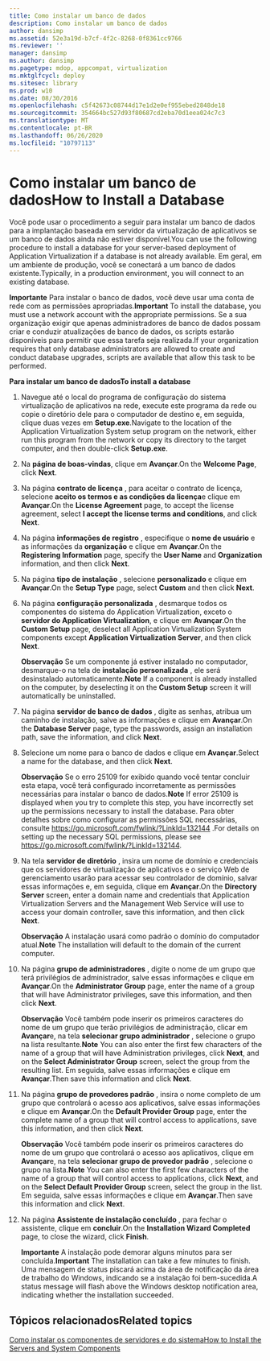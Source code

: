 ```yaml
---
title: Como instalar um banco de dados
description: Como instalar um banco de dados
author: dansimp
ms.assetid: 52e3a19d-b7cf-4f2c-8268-0f8361cc9766
ms.reviewer: ''
manager: dansimp
ms.author: dansimp
ms.pagetype: mdop, appcompat, virtualization
ms.mktglfcycl: deploy
ms.sitesec: library
ms.prod: w10
ms.date: 08/30/2016
ms.openlocfilehash: c5f42673c08744d17e1d2e0ef955ebed2848de18
ms.sourcegitcommit: 354664bc527d93f80687cd2eba70d1eea024c7c3
ms.translationtype: MT
ms.contentlocale: pt-BR
ms.lasthandoff: 06/26/2020
ms.locfileid: "10797113"
---
```

# <span data-ttu-id="b2504-103">Como instalar um banco de dados</span><span class="sxs-lookup"><span data-stu-id="b2504-103">How to Install a Database</span></span>


<span data-ttu-id="b2504-104">Você pode usar o procedimento a seguir para instalar um banco de dados para a implantação baseada em servidor da virtualização de aplicativos se um banco de dados ainda não estiver disponível.</span><span class="sxs-lookup"><span data-stu-id="b2504-104">You can use the following procedure to install a database for your server-based deployment of Application Virtualization if a database is not already available.</span></span> <span data-ttu-id="b2504-105">Em geral, em um ambiente de produção, você se conectará a um banco de dados existente.</span><span class="sxs-lookup"><span data-stu-id="b2504-105">Typically, in a production environment, you will connect to an existing database.</span></span>

<span data-ttu-id="b2504-106">**Importante**  Para instalar o banco de dados, você deve usar uma conta de rede com as permissões apropriadas.</span><span class="sxs-lookup"><span data-stu-id="b2504-106">**Important** To install the database, you must use a network account with the appropriate permissions.</span></span> <span data-ttu-id="b2504-107">Se a sua organização exigir que apenas administradores de banco de dados possam criar e conduzir atualizações de banco de dados, os scripts estarão disponíveis para permitir que essa tarefa seja realizada.</span><span class="sxs-lookup"><span data-stu-id="b2504-107">If your organization requires that only database administrators are allowed to create and conduct database upgrades, scripts are available that allow this task to be performed.</span></span>

 

**<span data-ttu-id="b2504-108">Para instalar um banco de dados</span><span class="sxs-lookup"><span data-stu-id="b2504-108">To install a database</span></span>**

1.  <span data-ttu-id="b2504-109">Navegue até o local do programa de configuração do sistema virtualização de aplicativos na rede, execute este programa da rede ou copie o diretório dele para o computador de destino e, em seguida, clique duas vezes em **Setup.exe**.</span><span class="sxs-lookup"><span data-stu-id="b2504-109">Navigate to the location of the Application Virtualization System setup program on the network, either run this program from the network or copy its directory to the target computer, and then double-click **Setup.exe**.</span></span>

2.  <span data-ttu-id="b2504-110">Na **página de boas-vindas**, clique em **Avançar**.</span><span class="sxs-lookup"><span data-stu-id="b2504-110">On the **Welcome Page**, click **Next**.</span></span>

3.  <span data-ttu-id="b2504-111">Na página **contrato de licença** , para aceitar o contrato de licença, selecione **aceito os termos e as condições da licença**e clique em **Avançar**.</span><span class="sxs-lookup"><span data-stu-id="b2504-111">On the **License Agreement** page, to accept the license agreement, select **I accept the license terms and conditions**, and click **Next**.</span></span>

4.  <span data-ttu-id="b2504-112">Na página **informações de registro** , especifique o **nome de usuário** e as informações da **organização** e clique em **Avançar**.</span><span class="sxs-lookup"><span data-stu-id="b2504-112">On the **Registering Information** page, specify the **User Name** and **Organization** information, and then click **Next**.</span></span>

5.  <span data-ttu-id="b2504-113">Na página **tipo de instalação** , selecione **personalizado** e clique em **Avançar**.</span><span class="sxs-lookup"><span data-stu-id="b2504-113">On the **Setup Type** page, select **Custom** and then click **Next**.</span></span>

6.  <span data-ttu-id="b2504-114">Na página **configuração personalizada** , desmarque todos os componentes do sistema do Application Virtualization, exceto o **servidor do Application Virtualization**, e clique em **Avançar**.</span><span class="sxs-lookup"><span data-stu-id="b2504-114">On the **Custom Setup** page, deselect all Application Virtualization System components except **Application Virtualization Server**, and then click **Next**.</span></span>

    <span data-ttu-id="b2504-115">**Observação**  Se um componente já estiver instalado no computador, desmarque-o na tela de **instalação personalizada** , ele será desinstalado automaticamente.</span><span class="sxs-lookup"><span data-stu-id="b2504-115">**Note** If a component is already installed on the computer, by deselecting it on the **Custom Setup** screen it will automatically be uninstalled.</span></span>

     

7.  <span data-ttu-id="b2504-116">Na página **servidor de banco de dados** , digite as senhas, atribua um caminho de instalação, salve as informações e clique em **Avançar**.</span><span class="sxs-lookup"><span data-stu-id="b2504-116">On the **Database Server** page, type the passwords, assign an installation path, save the information, and click **Next**.</span></span>

8.  <span data-ttu-id="b2504-117">Selecione um nome para o banco de dados e clique em **Avançar**.</span><span class="sxs-lookup"><span data-stu-id="b2504-117">Select a name for the database, and then click **Next**.</span></span>

    <span data-ttu-id="b2504-118">**Observação**  Se o erro 25109 for exibido quando você tentar concluir esta etapa, você terá configurado incorretamente as permissões necessárias para instalar o banco de dados.</span><span class="sxs-lookup"><span data-stu-id="b2504-118">**Note** If error 25109 is displayed when you try to complete this step, you have incorrectly set up the permissions necessary to install the database.</span></span> <span data-ttu-id="b2504-119">Para obter detalhes sobre como configurar as permissões SQL necessárias, consulte <https://go.microsoft.com/fwlink/?LinkId=132144> .</span><span class="sxs-lookup"><span data-stu-id="b2504-119">For details on setting up the necessary SQL permissions, please see <https://go.microsoft.com/fwlink/?LinkId=132144>.</span></span>

     

9.  <span data-ttu-id="b2504-120">Na tela **servidor de diretório** , insira um nome de domínio e credenciais que os servidores de virtualização de aplicativos e o serviço Web de gerenciamento usarão para acessar seu controlador de domínio, salvar essas informações e, em seguida, clique em **Avançar**.</span><span class="sxs-lookup"><span data-stu-id="b2504-120">On the **Directory Server** screen, enter a domain name and credentials that Application Virtualization Servers and the Management Web Service will use to access your domain controller, save this information, and then click **Next**.</span></span>

    <span data-ttu-id="b2504-121">**Observação**  A instalação usará como padrão o domínio do computador atual.</span><span class="sxs-lookup"><span data-stu-id="b2504-121">**Note** The installation will default to the domain of the current computer.</span></span>

     

10. <span data-ttu-id="b2504-122">Na página **grupo de administradores** , digite o nome de um grupo que terá privilégios de administrador, salve essas informações e clique em **Avançar**.</span><span class="sxs-lookup"><span data-stu-id="b2504-122">On the **Administrator Group** page, enter the name of a group that will have Administrator privileges, save this information, and then click **Next**.</span></span>

    <span data-ttu-id="b2504-123">**Observação**  Você também pode inserir os primeiros caracteres do nome de um grupo que terão privilégios de administração, clicar em **Avançar**e, na tela **selecionar grupo administrador** , selecione o grupo na lista resultante.</span><span class="sxs-lookup"><span data-stu-id="b2504-123">**Note** You can also enter the first few characters of the name of a group that will have Administration privileges, click **Next**, and on the **Select Administrator Group** screen, select the group from the resulting list.</span></span> <span data-ttu-id="b2504-124">Em seguida, salve essas informações e clique em **Avançar**.</span><span class="sxs-lookup"><span data-stu-id="b2504-124">Then save this information and click **Next**.</span></span>

     

11. <span data-ttu-id="b2504-125">Na página **grupo de provedores padrão** , insira o nome completo de um grupo que controlará o acesso aos aplicativos, salve essas informações e clique em **Avançar**.</span><span class="sxs-lookup"><span data-stu-id="b2504-125">On the **Default Provider Group** page, enter the complete name of a group that will control access to applications, save this information, and then click **Next**.</span></span>

    <span data-ttu-id="b2504-126">**Observação**  Você também pode inserir os primeiros caracteres do nome de um grupo que controlará o acesso aos aplicativos, clique em **Avançar**e, na tela **selecionar grupo de provedor padrão** , selecione o grupo na lista.</span><span class="sxs-lookup"><span data-stu-id="b2504-126">**Note** You can also enter the first few characters of the name of a group that will control access to applications, click **Next**, and on the **Select Default Provider Group** screen, select the group in the list.</span></span> <span data-ttu-id="b2504-127">Em seguida, salve essas informações e clique em **Avançar**.</span><span class="sxs-lookup"><span data-stu-id="b2504-127">Then save this information and click **Next**.</span></span>

     

12. <span data-ttu-id="b2504-128">Na página **Assistente de instalação concluído** , para fechar o assistente, clique em **concluir**.</span><span class="sxs-lookup"><span data-stu-id="b2504-128">On the **Installation Wizard Completed** page, to close the wizard, click **Finish**.</span></span>

    <span data-ttu-id="b2504-129">**Importante**  A instalação pode demorar alguns minutos para ser concluída.</span><span class="sxs-lookup"><span data-stu-id="b2504-129">**Important** The installation can take a few minutes to finish.</span></span> <span data-ttu-id="b2504-130">Uma mensagem de status piscará acima da área de notificação da área de trabalho do Windows, indicando se a instalação foi bem-sucedida.</span><span class="sxs-lookup"><span data-stu-id="b2504-130">A status message will flash above the Windows desktop notification area, indicating whether the installation succeeded.</span></span>

     

## <span data-ttu-id="b2504-131">Tópicos relacionados</span><span class="sxs-lookup"><span data-stu-id="b2504-131">Related topics</span></span>


[<span data-ttu-id="b2504-132">Como instalar os componentes de servidores e do sistema</span><span class="sxs-lookup"><span data-stu-id="b2504-132">How to Install the Servers and System Components</span></span>](how-to-install-the-servers-and-system-components.md)

 

 





